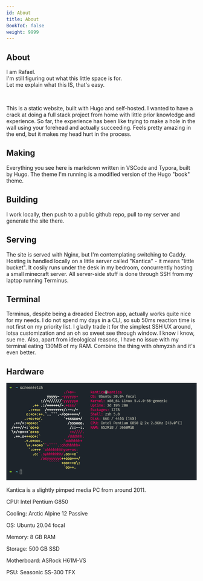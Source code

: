 ```yaml
---
id: About
title: About
BookToC: false
weight: 9999
---
```

## About  
I am Rafael.  
I'm still figuring out what this little space is for.  
Let me explain what this IS, that's easy.

&nbsp;

This is a static website, built with Hugo and self-hosted. I wanted to have a crack at doing a full stack project from home with little prior knowledge and experience. So far, the experience has been like trying to make a hole in the wall using your forehead and actually succeeding. Feels pretty amazing in the end, but it makes my head hurt in the process.

## Making

Everything you see here is markdown written in VSCode and Typora, built by Hugo. The theme I'm running is a modified version of the Hugo "book" theme.  
  
## Building

I work locally, then push to a public github repo, pull to my server and generate the site there.  

## Serving

The site is served with Nginx, but I'm contemplating switching to Caddy. Hosting is handled locally on a little server called "Kantica" - it means "little bucket". It cosily runs under the desk in my bedroom, concurrently hosting a small minecraft server. All server-side stuff is done through SSH from my laptop running Terminus.  
  
## Terminal  

Terminus, despite being a dreaded Electron app, actually works quite nice for my needs. I do not spend my days in a CLI, so sub 50ms reaction time is not first on my priority list. I gladly trade  it for the simplest SSH UX around, lotsa customization and an oh so sweet see through window. I know i know, sue me. Also, apart from ideological reasons, I have no issue with my terminal eating 130MB of my RAM. Combine the thing with ohmyzsh and it's even better.

## Hardware  

![Kantica screenfetch](/static/img/Kantica.png)  

Kantica is a slightly pimped media PC from around 2011.

CPU: Intel Pentium G850

Cooling: Arctic Alpine 12 Passive

OS: Ubuntu 20.04 focal
  
Memory: 8 GB RAM

Storage: 500 GB SSD

Motherboard: ASRock H61M-VS

PSU: Seasonic SS-300 TFX